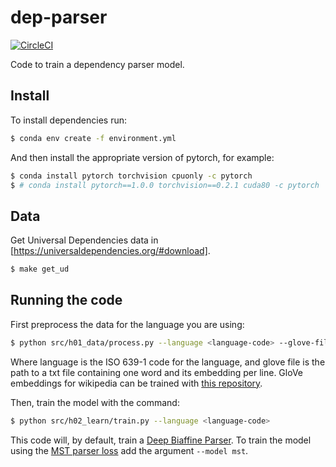 # dep-parser

[![CircleCI](https://circleci.com/gh/tpimentelms/dep-parser.svg?style=svg&circle-token=e282f0a5450b745a18358ad5b01ae8b1f0f9b02d)](https://circleci.com/gh/tpimentelms/dep-parser)

Code to train a dependency parser model.


## Install

To install dependencies run:
```bash
$ conda env create -f environment.yml
```

And then install the appropriate version of pytorch, for example:
```bash
$ conda install pytorch torchvision cpuonly -c pytorch
$ # conda install pytorch==1.0.0 torchvision==0.2.1 cuda80 -c pytorch
```

## Data

Get Universal Dependencies data in [https://universaldependencies.org/#download].
```bash
$ make get_ud
```

## Running the code

First preprocess the data for the language you are using:
```bash
$ python src/h01_data/process.py --language <language-code> --glove-file <glove-vectors-filename>
```
Where language is the ISO 639-1 code for the language, and glove file is the path to a txt file containing one word and its embedding per line.
GloVe embeddings for wikipedia can be trained with [this repository](https://github.com/tpimentelms/GloVe).

Then, train the model with the command:
```bash
$ python src/h02_learn/train.py --language <language-code>
```
This code will, by default, train a [Deep Biaffine Parser](https://arxiv.org/abs/1611.01734).
To train the model using the [MST parser loss](https://arxiv.org/abs/1701.00874) add the argument `--model mst`.
